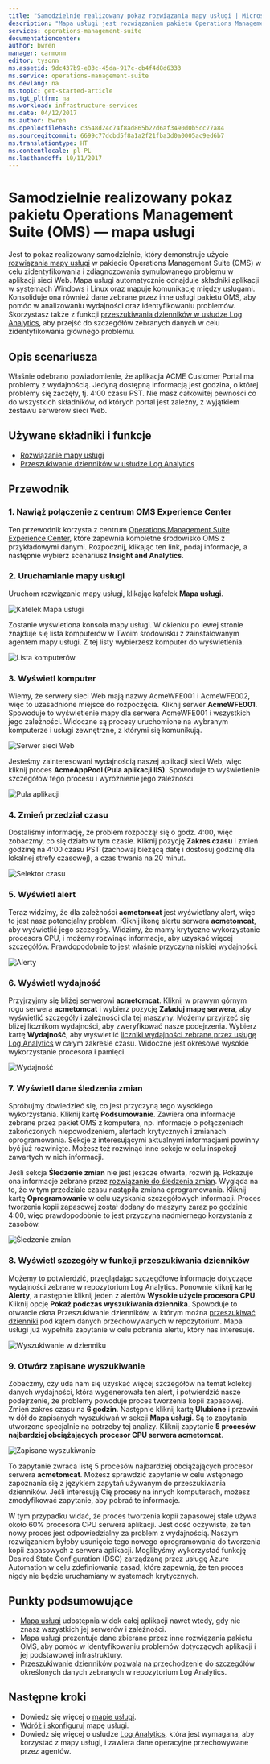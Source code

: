 ```yaml
---
title: "Samodzielnie realizowany pokaz rozwiązania mapy usługi | Microsoft Docs"
description: "Mapa usługi jest rozwiązaniem pakietu Operations Management Suite (OMS), które automatycznie odnajduje składniki aplikacji w systemach Windows i Linux oraz mapuje komunikację między usługami.  Jest to pokaz realizowany samodzielnie, który demonstruje użycie mapy usługi do zidentyfikowania i zdiagnozowania symulowanego problemu w aplikacji sieci Web."
services: operations-management-suite
documentationcenter: 
author: bwren
manager: carmonm
editor: tysonn
ms.assetid: 9dc437b9-e83c-45da-917c-cb4f4d8d6333
ms.service: operations-management-suite
ms.devlang: na
ms.topic: get-started-article
ms.tgt_pltfrm: na
ms.workload: infrastructure-services
ms.date: 04/12/2017
ms.author: bwren
ms.openlocfilehash: c3548d24c74f8ad865b22d6af3490d0b5cc77a84
ms.sourcegitcommit: 6699c77dcbd5f8a1a2f21fba3d0a0005ac9ed6b7
ms.translationtype: HT
ms.contentlocale: pl-PL
ms.lasthandoff: 10/11/2017
---
```

# <a name="operations-management-suite-oms-self-paced-demo---service-map"></a>Samodzielnie realizowany pokaz pakietu Operations Management Suite (OMS) — mapa usługi
Jest to pokaz realizowany samodzielnie, który demonstruje użycie [rozwiązania mapy usługi](operations-management-suite-service-map.md) w pakiecie Operations Management Suite (OMS) w celu zidentyfikowania i zdiagnozowania symulowanego problemu w aplikacji sieci Web.  Mapa usługi automatycznie odnajduje składniki aplikacji w systemach Windows i Linux oraz mapuje komunikację między usługami.  Konsoliduje ona również dane zebrane przez inne usługi pakietu OMS, aby pomóc w analizowaniu wydajności oraz identyfikowaniu problemów.  Skorzystasz także z funkcji [przeszukiwania dzienników w usłudze Log Analytics](../log-analytics/log-analytics-log-searches.md), aby przejść do szczegółów zebranych danych w celu zidentyfikowania głównego problemu.


## <a name="scenario-description"></a>Opis scenariusza
Właśnie odebrano powiadomienie, że aplikacja ACME Customer Portal ma problemy z wydajnością.  Jedyną dostępną informacją jest godzina, o której problemy się zaczęły, tj. 4:00 czasu PST.  Nie masz całkowitej pewności co do wszystkich składników, od których portal jest zależny, z wyjątkiem zestawu serwerów sieci Web.  

## <a name="components-and-features-used"></a>Używane składniki i funkcje
- [Rozwiązanie mapy usługi](operations-management-suite-service-map.md)
- [Przeszukiwanie dzienników w usłudze Log Analytics](../log-analytics/log-analytics-log-searches.md)


## <a name="walk-through"></a>Przewodnik

### <a name="1-connect-to-the-oms-experience-center"></a>1. Nawiąż połączenie z centrum OMS Experience Center
Ten przewodnik korzysta z centrum [Operations Management Suite Experience Center](https://experience.mms.microsoft.com/), które zapewnia kompletne środowisko OMS z przykładowymi danymi. Rozpocznij, klikając ten link, podaj informacje, a następnie wybierz scenariusz **Insight and Analytics**.


### <a name="2-start-service-map"></a>2. Uruchamianie mapy usługi
Uruchom rozwiązanie mapy usługi, klikając kafelek **Mapa usługi**.

![Kafelek Mapa usługi](media/operations-management-suite-walkthrough-servicemap/tile.png)

Zostanie wyświetlona konsola mapy usługi.  W okienku po lewej stronie znajduje się lista komputerów w Twoim środowisku z zainstalowanym agentem mapy usługi.  Z tej listy wybierzesz komputer do wyświetlenia.

![Lista komputerów](media/operations-management-suite-walkthrough-servicemap/computer-list.png)


### <a name="3-view-computer"></a>3. Wyświetl komputer
Wiemy, że serwery sieci Web mają nazwy AcmeWFE001 i AcmeWFE002, więc to uzasadnione miejsce do rozpoczęcia.  Kliknij serwer **AcmeWFE001**.  Spowoduje to wyświetlenie mapy dla serwera AcmeWFE001 i wszystkich jego zależności.  Widoczne są procesy uruchomione na wybranym komputerze i usługi zewnętrzne, z którymi się komunikują.

![Serwer sieci Web](media/operations-management-suite-walkthrough-servicemap/web-server.png)

Jesteśmy zainteresowani wydajnością naszej aplikacji sieci Web, więc kliknij proces **AcmeAppPool (Pula aplikacji IIS)**.  Spowoduje to wyświetlenie szczegółów tego procesu i wyróżnienie jego zależności.  

![Pula aplikacji](media/operations-management-suite-walkthrough-servicemap/app-pool.png)


### <a name="4-change-time-window"></a>4. Zmień przedział czasu

Dostaliśmy informację, że problem rozpoczął się o godz. 4:00, więc zobaczmy, co się działo w tym czasie. Kliknij pozycję **Zakres czasu** i zmień godzinę na 4:00 czasu PST (zachowaj bieżącą datę i dostosuj godzinę dla lokalnej strefy czasowej), a czas trwania na 20 minut.

![Selektor czasu](./media/operations-management-suite-walkthrough-servicemap/time-picker.png)


### <a name="5-view-alert"></a>5. Wyświetl alert

Teraz widzimy, że dla zależności **acmetomcat** jest wyświetlany alert, więc to jest nasz potencjalny problem.  Kliknij ikonę alertu serwera **acmetomcat**, aby wyświetlić jego szczegóły.  Widzimy, że mamy krytyczne wykorzystanie procesora CPU, i możemy rozwinąć informacje, aby uzyskać więcej szczegółów.  Prawdopodobnie to jest właśnie przyczyna niskiej wydajności. 

![Alerty](./media/operations-management-suite-walkthrough-servicemap/alert.png)


### <a name="6-view-performance"></a>6. Wyświetl wydajność

Przyjrzyjmy się bliżej serwerowi **acmetomcat**.  Kliknij w prawym górnym rogu serwera **acmetomcat** i wybierz pozycję **Załaduj mapę serwera**, aby wyświetlić szczegóły i zależności dla tej maszyny. Możemy przyjrzeć się bliżej licznikom wydajności, aby zweryfikować nasze podejrzenia.  Wybierz kartę **Wydajność**, aby wyświetlić [liczniki wydajności zebrane przez usługę Log Analytics](../log-analytics/log-analytics-data-sources-performance-counters.md) w całym zakresie czasu.  Widoczne jest okresowe wysokie wykorzystanie procesora i pamięci.

![Wydajność](./media/operations-management-suite-walkthrough-servicemap/performance.png)


### <a name="7-view-change-tracking"></a>7. Wyświetl dane śledzenia zmian
Spróbujmy dowiedzieć się, co jest przyczyną tego wysokiego wykorzystania.  Kliknij kartę **Podsumowanie**.  Zawiera ona informacje zebrane przez pakiet OMS z komputera, np. informacje o połączeniach zakończonych niepowodzeniem, alertach krytycznych i zmianach oprogramowania.  Sekcje z interesującymi aktualnymi informacjami powinny być już rozwinięte. Możesz też rozwinąć inne sekcje w celu inspekcji zawartych w nich informacji.


Jeśli sekcja **Śledzenie zmian** nie jest jeszcze otwarta, rozwiń ją.  Pokazuje ona informacje zebrane przez [rozwiązanie do śledzenia zmian](../log-analytics/log-analytics-change-tracking.md).  Wygląda na to, że w tym przedziale czasu nastąpiła zmiana oprogramowania.  Kliknij kartę **Oprogramowanie** w celu uzyskania szczegółowych informacji.  Proces tworzenia kopii zapasowej został dodany do maszyny zaraz po godzinie 4:00, więc prawdopodobnie to jest przyczyna nadmiernego korzystania z zasobów.

![Śledzenie zmian](./media/operations-management-suite-walkthrough-servicemap/change-tracking.png)



### <a name="8-view-details-in-log-search"></a>8. Wyświetl szczegóły w funkcji przeszukiwania dzienników
Możemy to potwierdzić, przeglądając szczegółowe informacje dotyczące wydajności zebrane w repozytorium Log Analytics.  Ponownie kliknij kartę **Alerty**, a następnie kliknij jeden z alertów **Wysokie użycie procesora CPU**.  Kliknij opcję **Pokaż podczas wyszukiwania dziennika**.  Spowoduje to otwarcie okna Przeszukiwanie dzienników, w którym można [przeszukiwać dzienniki](../log-analytics/log-analytics-log-searches.md) pod kątem danych przechowywanych w repozytorium.  Mapa usługi już wypełniła zapytanie w celu pobrania alertu, który nas interesuje.  

![Wyszukiwanie w dzienniku](./media/operations-management-suite-walkthrough-servicemap/log-search.png)


### <a name="9-open-saved-search"></a>9. Otwórz zapisane wyszukiwanie
Zobaczmy, czy uda nam się uzyskać więcej szczegółów na temat kolekcji danych wydajności, która wygenerowała ten alert, i potwierdzić nasze podejrzenie, że problemy powoduje proces tworzenia kopii zapasowej.  Zmień zakres czasu na **6 godzin**.  Następnie kliknij kartę **Ulubione** i przewiń w dół do zapisanych wyszukiwań w sekcji **Mapa usługi**.  Są to zapytania utworzone specjalnie na potrzeby tej analizy.  Kliknij zapytanie **5 procesów najbardziej obciążających procesor CPU serwera acmetomcat**.

![Zapisane wyszukiwanie](./media/operations-management-suite-walkthrough-servicemap/saved-search.png)


To zapytanie zwraca listę 5 procesów najbardziej obciążających procesor serwera **acmetomcat**.  Możesz sprawdzić zapytanie w celu wstępnego zapoznania się z językiem zapytań używanym do przeszukiwania dzienników.  Jeśli interesują Cię procesy na innych komputerach, możesz zmodyfikować zapytanie, aby pobrać te informacje.

W tym przypadku widać, że proces tworzenia kopii zapasowej stale używa około 60% procesora CPU serwera aplikacji.  Jest dość oczywiste, że ten nowy proces jest odpowiedzialny za problem z wydajnością.  Naszym rozwiązaniem byłoby usunięcie tego nowego oprogramowania do tworzenia kopii zapasowych z serwera aplikacji.  Moglibyśmy wykorzystać funkcję Desired State Configuration (DSC) zarządzaną przez usługę Azure Automation w celu zdefiniowania zasad, które zapewnią, że ten proces nigdy nie będzie uruchamiany w systemach krytycznych.


## <a name="summary-points"></a>Punkty podsumowujące
- [Mapa usługi](operations-management-suite-service-map.md) udostępnia widok całej aplikacji nawet wtedy, gdy nie znasz wszystkich jej serwerów i zależności.
- Mapa usługi prezentuje dane zbierane przez inne rozwiązania pakietu OMS, aby pomóc w identyfikowaniu problemów dotyczących aplikacji i jej podstawowej infrastruktury.
- [Przeszukiwanie dzienników](../log-analytics/log-analytics-log-searches.md) pozwala na przechodzenie do szczegółów określonych danych zebranych w repozytorium Log Analytics.    

## <a name="next-steps"></a>Następne kroki
- Dowiedz się więcej o [mapie usługi](operations-management-suite-service-map.md).
- [Wdróż i skonfiguruj](operations-management-suite-service-map-configure.md) mapę usługi.
- Dowiedz się więcej o usłudze [Log Analytics](../log-analytics/log-analytics-overview.md), która jest wymagana, aby korzystać z mapy usługi, i zawiera dane operacyjne przechowywane przez agentów.